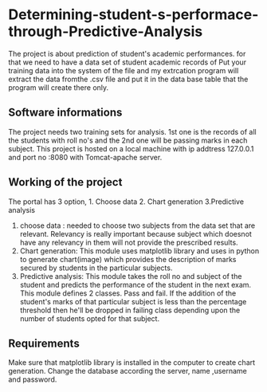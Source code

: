 # Determining-student-s-performace-through-Predictive-Analysis
The project is about prediction of student's academic performances. for that we need to have a data set of student academic records of
Put your training data into the system of the file and my extrcation program will extract the data fromthe .csv file and put it in the data base table that the program will create there only.

## Software informations
The project needs two training sets for analysis. 1st one is the records of all the students with roll no's and the 2nd one will be passing marks in each subject.
This project is hosted on a local machine with ip addtress 127.0.0.1 and port no :8080 with Tomcat-apache server.

## Working of the project
The portal has 3 option, 1. Choose data 2. Chart generation 3.Predictive analysis
1. choose data : needed to choose two subjects from the data set that are relevant. Relevancy is really important because subject which doesnot have any relevancy in them will not provide the prescribed results.
2. Chart generation: This module uses matplotlib library and uses in python to generate chart(image) which provides the description of marks secured by students in the particular subjects.
3. Predictive analysis: This module takes the roll no and subject of the student and predicts the performance of the student in the next exam. This module defines 2 classes. Pass and fail. If the addition of the student's marks of that particular subject is less than the percentage threshold then he'll be dropped in failing class depending upon the number of students opted for that subject.

## Requirements
Make sure that matplotlib library is installed in the computer to create chart generation.
Change the database according the server, name ,username and password.
